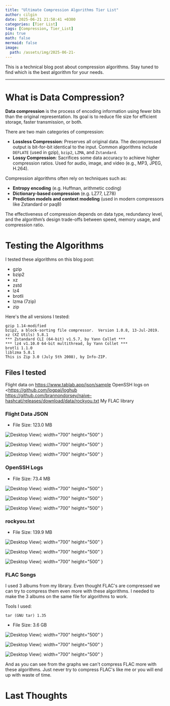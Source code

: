 ```yaml
---
title: "Ultimate Compression Algorithms Tier List"
author: cilgin
date: 2025-06-21 21:58:41 +0300
categories: [Tier List]
tags: [Compression, Tier_List]
pin: true
math: false
mermaid: false
image:
  path: /assets/img/2025-06-21-
---
```


This is a technical blog post about compression algorithms. Stay tuned to find which is the best algorithm for your needs.

---

# What is Data Compression?

**Data compression** is the process of encoding information using fewer bits than the original representation. Its goal is to reduce file size for efficient storage, faster transmission, or both.

There are two main categories of compression:

- **Lossless Compression**: Preserves all original data. The decompressed output is bit-for-bit identical to the input. Common algorithms include `DEFLATE` (used in gzip), `bzip2`, `LZMA`, and `Zstandard`.
- **Lossy Compression**: Sacrifices some data accuracy to achieve higher compression ratios. Used for audio, image, and video (e.g., MP3, JPEG, H.264).

Compression algorithms often rely on techniques such as:

- **Entropy encoding** (e.g. Huffman, arithmetic coding)
- **Dictionary-based compression** (e.g. LZ77, LZ78)
- **Prediction models and context modeling** (used in modern compressors like Zstandard or paq8)

The effectiveness of compression depends on data type, redundancy level, and the algorithm’s design trade-offs between speed, memory usage, and compression ratio.

# Testing the Algorithms

I tested these algorithms on this blog post:

- gzip
- bzip2
- xz
- zstd
- lz4
- brotli
- lzma (7zip)
- zip

Here's the all versions I tested:

```text
gzip 1.14-modified
bzip2, a block-sorting file compressor.  Version 1.0.8, 13-Jul-2019.
xz (XZ Utils) 5.8.1
*** Zstandard CLI (64-bit) v1.5.7, by Yann Collet ***
*** lz4 v1.10.0 64-bit multithread, by Yann Collet ***
brotli 1.1.0
liblzma 5.8.1
This is Zip 3.0 (July 5th 2008), by Info-ZIP.
```

## Files I tested

Flight data on <https://www.tablab.app/json/sample>
OpenSSH logs on <https://github.com/logpai/loghub
<https://github.com/brannondorsey/naive-hashcat/releases/download/data/rockyou.txt>
My FLAC library

### Flight Data JSON

- File Size: 123.0 MB

![Desktop View](/assets/img/2025-06-21-Ultimate_Compression_Algorithms_Tier_List/photo1){: width="700" height="500" }

![Desktop View](/assets/img/2025-06-21-Ultimate_Compression_Algorithms_Tier_List/photo2){: width="700" height="500" }

![Desktop View](/assets/img/2025-06-21-Ultimate_Compression_Algorithms_Tier_List/photo3){: width="700" height="500" }

### OpenSSH Logs

- File Size: 73.4 MB

![Desktop View](/assets/img/2025-06-21-Ultimate_Compression_Algorithms_Tier_List/photo4){: width="700" height="500" }

![Desktop View](/assets/img/2025-06-21-Ultimate_Compression_Algorithms_Tier_List/photo5){: width="700" height="500" }

![Desktop View](/assets/img/2025-06-21-Ultimate_Compression_Algorithms_Tier_List/photo6){: width="700" height="500" }

### rockyou.txt

- File Size: 139.9 MB

![Desktop View](/assets/img/2025-06-21-Ultimate_Compression_Algorithms_Tier_List/photo7){: width="700" height="500" }

![Desktop View](/assets/img/2025-06-21-Ultimate_Compression_Algorithms_Tier_List/photo8){: width="700" height="500" }

![Desktop View](/assets/img/2025-06-21-Ultimate_Compression_Algorithms_Tier_List/photo9){: width="700" height="500" }

### FLAC Songs

I used 3 albums from my library. Even thought FLAC's are compressed we can try to compress them even more with these algorithms.
I needed to make the 3 albums on the same file for algorithms to work.

Tools I used:

```text
tar (GNU tar) 1.35
```

- File Size: 3.6 GB

![Desktop View](/assets/img/2025-06-21-Ultimate_Compression_Algorithms_Tier_List/photo10){: width="700" height="500" }

![Desktop View](/assets/img/2025-06-21-Ultimate_Compression_Algorithms_Tier_List/photo11){: width="700" height="500" }

![Desktop View](/assets/img/2025-06-21-Ultimate_Compression_Algorithms_Tier_List/photo12){: width="700" height="500" }

And as you can see from the graphs we can't compress FLAC more with these algorithms. Just never try to compress FLAC's like me or you will end up with waste of time.

# Last Thoughts
